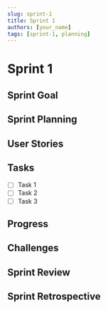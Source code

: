 ```yaml
---
slug: sprint-1
title: Sprint 1
authors: [your_name]
tags: [sprint-1, planning]
---
```


# Sprint 1

## Sprint Goal


## Sprint Planning


## User Stories


## Tasks
- [ ] Task 1
- [ ] Task 2
- [ ] Task 3

## Progress


## Challenges


## Sprint Review


## Sprint Retrospective
